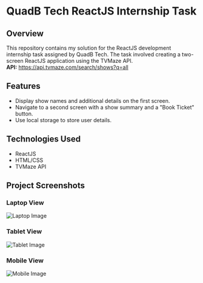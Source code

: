 # QuadB Tech ReactJS Internship Task

## Overview

This repository contains my solution for the ReactJS development internship task assigned by QuadB Tech. The task involved creating a two-screen ReactJS application using the TVMaze API.<br>
<b>API:</b> https://api.tvmaze.com/search/shows?q=all

## Features

- Display show names and additional details on the first screen.
- Navigate to a second screen with a show summary and a "Book Ticket" button.
- Use local storage to store user details.

## Technologies Used

- ReactJS
- HTML/CSS
- TVMaze API

## Project Screenshots
### Laptop View
![Laptop Image](https://github.com/nikhilarokkam/QuadB-Internship-Task/assets/115566678/17c24ca3-42bc-4ced-a1ed-bec50dabd937)
### Tablet View
![Tablet Image](https://github.com/nikhilarokkam/QuadB-Internship-Task/assets/115566678/e2586eb9-c0da-48bc-8252-3c0532d8e15c)
### Mobile View
![Mobile Image](https://github.com/nikhilarokkam/QuadB-Internship-Task/assets/115566678/c655e3a3-e401-4604-a744-b12203965f09)
